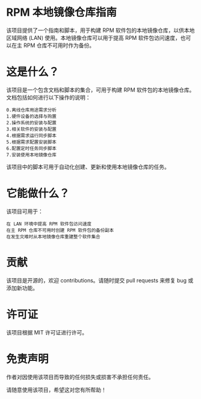 # RPM 本地镜像仓库指南

该项目提供了一个指南和脚本，用于构建 RPM 软件包的本地镜像仓库，以供本地区域网络 (LAN) 使用。本地镜像仓库可以用于提高 RPM 软件包访问速度，也可以在主 RPM 仓库不可用时作为备份。

# 这是什么？

该项目是一个包含文档和脚本的集合，可用于构建 RPM 软件包的本地镜像仓库。文档包括如何进行以下操作的说明：

    0.离线仓库用途需求分析
    1.硬件设备的选择与购置
    2.操作系统的安装与配置
    3.相关软件的安装与配置
    4.根据需求运行同步脚本
    5.根据需求配置安装脚本
    6.配置定时任务同步脚本
    7.安装使用本地镜像仓库

该项目中的脚本可用于自动化创建、更新和使用本地镜像仓库的任务。

# 它能做什么？

该项目可用于：

    在 LAN 环境中提高 RPM 软件包访问速度
    在主 RPM 仓库不可用时创建 RPM 软件包的备份副本
    在发生灾难时从本地镜像仓库重建整个软件集合

# 贡献

该项目是开源的，欢迎 contributions。请随时提交 pull requests 来修复 bug 或添加新功能。

# 许可证

该项目根据 MIT 许可证进行许可。

# 免责声明

作者对因使用该项目而导致的任何损失或损害不承担任何责任。

请随意使用该项目，希望这对您有所帮助！
